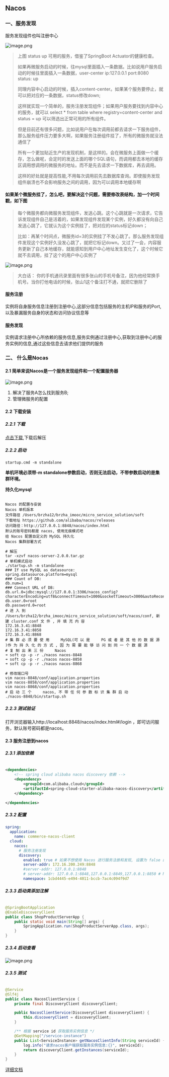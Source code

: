 ## Nacos

### 一、服务发现

服务发现组件也叫注册中心

![image.png](https://upload-images.jianshu.io/upload_images/4994935-2471b959ea64582c.png?imageMogr2/auto-orient/strip%7CimageView2/2/w/1240)



> 上图 status up 可用的服务，借鉴了SpringBoot Actuator的健康检查。
>
> 如果再微服务启动的时候，往mysql里面插入一条数据。比如说用户服务启动的时候往里面插入一条数据，user-center ip:127.0.0.1 port:8080 status: up
>
> 同理内容中心启动的时候，插入content-center。如果某个服务要停止，就可以把对应的一条数据，status修改down;
>
> 这样就实现一个简单的，服务注册发现组件；如果用户服务要找到内容中心的服务，就可以 select * from table where registry=content-center and status = up 可以筛选出正常可用的所有组件。
>
> 但是目前还有很多问题，比如说用户在每次调用前都去请求一下服务组件，那么服务组件压力要多大啊，如果服务注册组件挂了，所有的微服务就没法通信了
>
> 所有一个更加贴近生产的发现机制，是这样的。会在微服务上面做一个缓存，怎么做呢，会定时的发送上面的哪个SQL语句，而调用都去本地的缓存区调用想调用的微服务的地址。而不是先去请求一下数据库，再去调用。
>
> 这样的好处就是提高性能,不用每次调用前先去数据库查询。即使服务发现组件崩溃也不会影响服务之间的调用，因为可以调用本地缓存啊

#### 如果某个微服务挂了，怎么吧，要解决这个问题，需要修改表结构，加一个时间戳，如下图

> 每个微服务都向微服务发现组件，发送心跳。这个心跳就是一次请求，它告诉发现组件自己是活着的，如果发现组件发现某个实例，好久都没有向自己发送心跳了，它就认为这个实例挂了，把对应的status标记down；
>
> 比如：再某个时间点，微服务id=3的实例挂了不发心跳了。那么服务发现组件发现这个实例好久没发心跳了，就把它标记down。又过了一会，内容服务更新了自己本地缓存，就能感知到用户中心地址发生变化了，这个时候它就不去调用，挂了这个的用户中心实例了


![image.png](https://upload-images.jianshu.io/upload_images/4994935-db91c1e2a38b7dd8.png?imageMogr2/auto-orient/strip%7CimageView2/2/w/1240)

> 大白话： 你的手机通讯录里面有很多张山的手机号备注，因为他经常换手机号。当你打他电话的时候，张山1这个备注打不通，就把它删除了

#### 服务注册

实例将自身服务信息注册到注册中心,这部分信息包括服务的主机IP和服务的Port,以及暴漏服务自身的状态和访问协议信息等

#### 服务发现

实例请求注册中心所依赖的服务信息,服务实例通过注册中心,获取到注册中心的服务实例的信息,通过这些信息去请求他们提供的服务

### 二、 什么是Nocas

#### 2.1 简单来说Nacos是一个服务发现组件和一个配置服务器

![image.png](https://upload-images.jianshu.io/upload_images/4994935-4a066cc6f997675b.png?imageMogr2/auto-orient/strip%7CimageView2/2/w/1240)

1. 解决了服务A怎么找到服务B;
2. 管理微服务的配置

#### 2.2 下载安装

##### 2.2.1 下载

[点击下载](https://link.juejin.cn?target=https%3A%2F%2Fgithub.com%2Falibaba%2Fnacos%2Freleases),下载后解压

##### 2.2.2 启动

```shell
startup.cmd -m standalone
```

**单机环境必须带-m standalone参数启动，否则无法启动，不带参数启动的是集群环境。**

**持久化mysql**
```shell

Nacos 的配置与安装 
Nacos 单机版本
文件路径 /Users/brzha12/brzha_imooc/micro_service_solution/soft 
下载地址 https://github.com/alibaba/nacos/releases
访问路径：http://127.0.0.1:8848/nacos/index.html 
默认的账号密码都是 nacos, 使用无痕模式吧
给 Nacos 配置自定义的 MySQL 持久化
Nacos 集群部署方式

# 解压
tar -xzvf nacos-server-2.0.0.tar.gz 
# 单机模式启动
./startup.sh -m standalone
### If use MySQL as datasource: 
spring.datasource.platform=mysql
### Count of DB: 
db.num=1
### Connect URL of DB:
db.url.0=jdbc:mysql://127.0.0.1:3306/nacos_config?characterEncoding=utf8&connectTimeout=1000&socketTimeout=3000&autoRecon 
db.user.0=root
db.password.0=root
# 进 入 到 /Users/brzha12/brzha_imooc/micro_service_solution/soft/nacos/conf, 新 建 cluster.conf 文 件 , 并 填 充 内 容
172.16.3.41:8848
172.16.3.41:8858
172.16.3.41:8868
# 集 群 必 须 要 使 用     MySQL(可 以 是     PG 或 者 是 其 他 的 数 据 源 )作 为 持 久 化 的 方 式 , 因 为 需 要 能 够 访 问 到 同 一 个 数 据 源 
# 复 制 出 来 三 份     Nacos
➜ soft cp -p -r ./nacos nacos-8848 
➜ soft cp -p -r ./nacos nacos-8858 
➜ soft cp -p -r ./nacos nacos-8868

# 修改端口号
vim nacos-8848/conf/application.properties
vim nacos-8858/conf/application.properties
vim nacos-8868/conf/application.properties
# 启 动 三 个     nacos, 不 带 任 何 参 数 标 识 集 群 启 动
./nacos-8848/bin/startup.sh
```

##### 2.2.3 测试验证

打开浏览器输入http://localhost:8848/nacos/index.html#/login ，即可访问服务，默认账号密码都是nacos。

#### 2.3 服务注册到nacos

##### 2.3.1 添加依赖

```xml

<dependencies>
    <!-- spring cloud alibaba nacos discovery 依赖 -->
    <dependency>
        <groupId>com.alibaba.cloud</groupId>
        <artifactId>spring-cloud-starter-alibaba-nacos-discovery</artifactId>
    </dependency>
    
</dependencies>
```

##### 2.3.2 配置

```yaml
spring:
  application:
    name: commerce-nacos-client
  cloud:
    nacos:
      # 服务注册发现
      discovery:
        enabled: true # 如果不想使用 Nacos 进行服务注册和发现, 设置为 false 即可
        server-addr: 172.16.200.249:8848
        #server-addr: 127.0.0.1:8848
        # server-addr: 127.0.0.1:8848,127.0.0.1:8849,127.0.0.1:8850 # Nacos 服务器地址
        namespace: 1cbd4445-e494-4011-bccb-7ac4c094f9d7
```

##### 2.3.3 启动类添加注解

```java

@SpringBootApplication
@EnableDiscoveryClient
public class ShopProductServerApp {
    public static void main(String[] args) {
        SpringApplication.run(ShopProductServerApp.class, args);
    }
}
```

##### 2.3.4 启动查看

![image.png](https://upload-images.jianshu.io/upload_images/4994935-f1373dcef83bcec9.png?imageMogr2/auto-orient/strip%7CimageView2/2/w/1240)

##### 2.3.5 测试

```java

@Service
@Slf4j
public class NacosClientService {
    private final DiscoveryClient discoveryClient;

    public NacosClientService(DiscoveryClient discoveryClient) {
        this.discoveryClient = discoveryClient;
    }

    /** 根据 service id 获取服务实例信息 */
    @GetMapping("/service-instance")
    public List<ServiceInstance> getNacosClientInfo(String serviceId) {
        log.info("请求nacos客户端获取服务实例信息:{}", serviceId);
        return discoveryClient.getInstances(serviceId);
    }
}


```

[详细文档](https://mp.weixin.qq.com/s?__biz=MzkwNTI2Mjk1OA==&mid=2247486968&idx=1&sn=56f4bfcf7ecf4f46cbeff7af796330bb&chksm=c0fb2ff9f78ca6efc9a57ed9877071cffdb7073ee5b8935bf1ca00ad5f9545b5cc691028e738&scene=21#wechat_redirect)